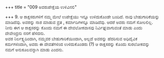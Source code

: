 +++
title = "009 ಅವರುಪೇಕ್ಷೆಯ ಉಳಿವಿನಲಿ"

+++
9. ಆ ರಾಕ್ಷಸರುಗಳಿಗೆ ನಮ್ಮ ಮೇಲೆ ಉಪೇಕ್ಷೆಯು ಇನ್ನೂ ಉಳಿದುಕೊಂಡೇ ಬಂದಿದೆ. ನಾವು ಬೇಹುಗಾರಿಕೆಯನ್ನು ಮಾಡಿದೆವು. ಅವರನ್ನು ನಾಶ ಮಾಡುವ ವ್ರತ , ಕರ್ಮಾದಿಗಳನ್ನೂ ಮಾಡಿದೆವು. ಆದರೆ ಅವರು ನಮಗೆ ಸೋಲಲಿಲ್ಲ. ನೀನು ಈಗ ಆ ರಾಕ್ಷಸರನ್ನು ಕೊಂದು ನಮಗೆ ಈ ದೇವಲೋಕವಾಸವು ನಿರ್ವಿಘ್ನವಾಗುವಂತೆ ಮಾಡು ಎಂದು ದೇವೇಂದ್ರನು ನನಗೆ ಹೆಳಿದನು.    
ಅವರ ನಿರ್ಲಕ್ಷ್ಯದಿಂದಾಗಿ, ನಮ್ಮವರ ಬೇಹುಗಾರಿಕೆಯಿಂದಾಗಿ, ಅಲ್ಲದೆ ಅವರನ್ನು ಹೆದರಿಸುವ ಅಧಿದೈವಿಕ ಕರ್ಮಗಳಿಂದಾಗಿ, ಅವರು ಈ ದೇವತೆಗಳಿಂದ ಉಳಿದುಕೊಂಡರು (?) ಆ ರಾಕ್ಷಸರನ್ನು ಕೊಂದು ಸುರಲೋಕವನ್ನು ನಮಗೆ ಅನುಕೂಲವನ್ನಾಗಿ ಮಾಡು ಎಂದನು.